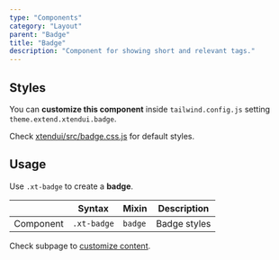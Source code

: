 ```yaml
---
type: "Components"
category: "Layout"
parent: "Badge"
title: "Badge"
description: "Component for showing short and relevant tags."
---
```


## Styles

You can **customize this component** inside `tailwind.config.js` setting `theme.extend.xtendui.badge`.

Check [xtendui/src/badge.css.js](https://github.com/minimit/xtendui/blob/beta/src/badge.css.js) for default styles.

## Usage

Use `.xt-badge` to create a **badge**.

<div class="xt-overflow-sub overflow-y-hidden overflow-x-scroll my-4 xt-my-auto w-full">

|                      | Syntax                          | Mixin            | Description                   |
| ----------------------- | ----------------------------------------- | -----------------------------| ----------------------------- |
| Component                  | `.xt-badge`                     | `badge`                | Badge styles            |

</div>

<demo>
  <demoinline src="demos/components/badge/usage">
  </demoinline>
</demo>

Check subpage to [customize content](/components/badge/content).
